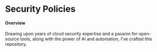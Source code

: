 # Security Policies

#### Overview

Drawing upon years of cloud security expertise and a passion for open-source tools, along with the power of AI and automation, I've crafted this repository.


